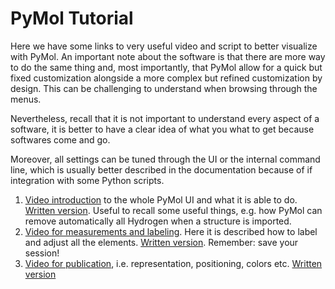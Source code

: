 # PyMol Tutorial

Here we have some links to very useful video and script to better visualize with PyMol. An important note about the software is that there are more way to do the same thing and, most importantly, that PyMol allow for a quick but fixed customization alongside a more complex but refined customization by design. This can be challenging to understand when browsing through the menus.

Nevertheless, recall that it is not important to understand every aspect of a software, it is better to have a clear idea of what you what to get because softwares come and go.

Moreover, all settings can be tuned through the UI or the internal command line, which is usually better described in the documentation because of if integration with some Python scripts.

1. [Video introduction](https://youtu.be/aDmOe1ZgTz0) to the whole PyMol UI and what it is able to do. [Written version](https://docs.google.com/document/d/1twKODCCADWBsEvjbEoUMwy9qcQeX_OBha0PxSdFdIAo/edit?usp=sharing). Useful to recall some useful things, e.g. how PyMol can remove automatically all Hydrogen when a structure is imported.
2. [Video for measurements and labeling](https://youtu.be/EdncQA47_8Y). Here it is described how to label and adjust all the elements. [Written version](https://docs.google.com/document/d/1BFw0pHKi75pS84XGoFiLYsTIKfwK9wA27beHn2uBm9g/edit?usp=sharing). Remember: save your session!
3. [Video for publication](https://youtu.be/szr6ZWlV8WU), i.e. representation, positioning, colors etc. [Written version](https://docs.google.com/document/d/1aCVdnffi8rvIrN00jW5ptRulSMEKxcr8aQtIhpxuj4w/edit?usp=sharing)